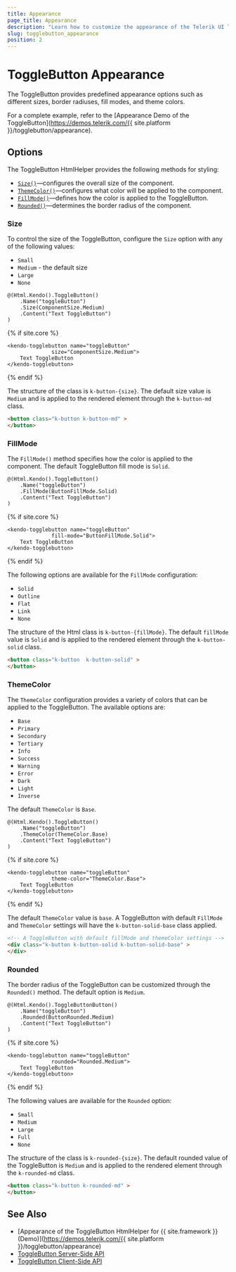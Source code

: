 ```yaml
---
title: Appearance
page_title: Appearance
description: "Learn how to customize the appearance of the Telerik UI ToggleButton HtmlHelper for {{ site.framework }}."
slug: togglebutton_appearance
position: 2
---
```


# ToggleButton Appearance


The ToggleButton provides predefined appearance options such as different sizes, border radiuses, fill modes, and theme colors.

For a complete example, refer to the [Appearance Demo of the ToggleButton](https://demos.telerik.com/{{ site.platform }}/togglebutton/appearance).

## Options

The ToggleButton HtmlHelper provides the following methods for styling:

- [`Size()`](#size)—configures the overall size of the component.
- [`ThemeColor()`](#themecolor)—configures what color will be applied to the component.
- [`FillMode()`](#fillmode)—defines how the color is applied to the ToggleButton.
- [`Rounded()`](#rounded)—determines the border radius of the component.


### Size

To control the size of the ToggleButton, configure the `Size` option with any of the following values:

- `Small`
- `Medium` - the default size
- `Large`
- `None`

```HtmlHelper
@(Html.Kendo().ToggleButton()
    .Name("toggleButton")
    .Size(ComponentSize.Medium)
    .Content("Text ToggleButton")
)
```
{% if site.core %}
```TagHelper
<kendo-togglebutton name="toggleButton"
              size="ComponentSize.Medium">
    Text ToggleButton
</kendo-togglebutton>
```
{% endif %}

The structure of the class is `k-button-{size}`. The default size value is `Medium` and is applied to the rendered  element through the `k-button-md` class.

```html
<button class="k-button k-button-md" >
</button>
```

### FillMode

The `FillMode()` method specifies how the color is applied to the component. The default ToggleButton fill mode is `Solid`.

```HtmlHelper
@(Html.Kendo().ToggleButton()
    .Name("toggleButton")
    .FillMode(ButtonFillMode.Solid)
    .Content("Text ToggleButton")
)
```
{% if site.core %}
```TagHelper
<kendo-togglebutton name="toggleButton"
              fill-mode="ButtonFillMode.Solid">
    Text ToggleButton
</kendo-togglebutton>
```
{% endif %}

The following options are available for the `FillMode` configuration:

- `Solid`
- `Outline`
- `Flat`
- `Link`
- `None`

The structure of the Html class is `k-button-{fillMode}`. The default `fillMode` value is `Solid` and is applied to the rendered element through the `k-button-solid` class.

```html
<button class="k-button  k-button-solid" >
</button>
```

### ThemeColor

The `ThemeColor` configuration provides a variety of colors that can be applied to the ToggleButton. The available options are:

- `Base`
- `Primary`
- `Secondary`
- `Tertiary`
- `Info`
- `Success`
- `Warning`
- `Error`
- `Dark`
- `Light`
- `Inverse`

The default `ThemeColor` is `Base`.

```HtmlHelper
@(Html.Kendo().ToggleButton()
    .Name("toggleButton")
    .ThemeColor(ThemeColor.Base)
    .Content("Text ToggleButton")
)
```
{% if site.core %}
```TagHelper
<kendo-togglebutton name="toggleButton"
              theme-color="ThemeColor.Base">
    Text ToggleButton
</kendo-togglebutton>
```
{% endif %}

The default `ThemeColor` value is `base`. A ToggleButton with default `FillMode` and `ThemeColor` settings will have the `k-button-solid-base` class applied.

```html
<!-- A ToggleButton with default fillMode and themeColor settings -->
<div class="k-button k-button-solid k-button-solid-base" >
</div>
```

### Rounded

The border radius of the ToggleButton can be customized through the `Rounded()` method. The default option is `Medium`.

```HtmlHelper
@(Html.Kendo().ToggleButtonButton()
    .Name("toggleButton")
    .Rounded(ButtonRounded.Medium)
    .Content("Text ToggleButton")
)
```
{% if site.core %}
```TagHelper
<kendo-togglebutton name="toggleButton"
              rounded="Rounded.Medium">
    Text ToggleButton
</kendo-togglebutton>
```
{% endif %}

The following values are available for the `Rounded` option:

- `Small`
- `Medium`
- `Large`
- `Full`
- `None`

The structure of the class is `k-rounded-{size}`. The default rounded value of the ToggleButton is `Medium` and is applied to the rendered element through the `k-rounded-md` class.

```html
<button class="k-button k-rounded-md" >
</button>
```

## See Also

* [Appearance of the ToggleButton HtmlHelper for {{ site.framework }} (Demo)](https://demos.telerik.com/{{ site.platform }}/togglebutton/appearance)
* [ToggleButton Server-Side API](/api/togglebutton)
* [ToggleButton Client-Side API](https://docs.telerik.com/kendo-ui/api/javascript/ui/togglebutton)


